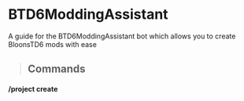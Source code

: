 # BTD6ModdingAssistant
A guide for the BTD6ModdingAssistant bot which allows you to create BloonsTD6 mods with ease

> ## Commands
#### /project create 
